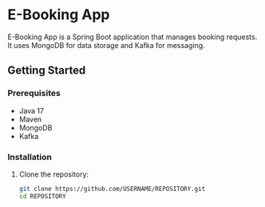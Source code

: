 # E-Booking App

E-Booking App is a Spring Boot application that manages booking requests. It uses MongoDB for data storage and Kafka for messaging.

## Getting Started

### Prerequisites

- Java 17
- Maven
- MongoDB
- Kafka

### Installation

1. Clone the repository:
   ```sh
   git clone https://github.com/USERNAME/REPOSITORY.git
   cd REPOSITORY